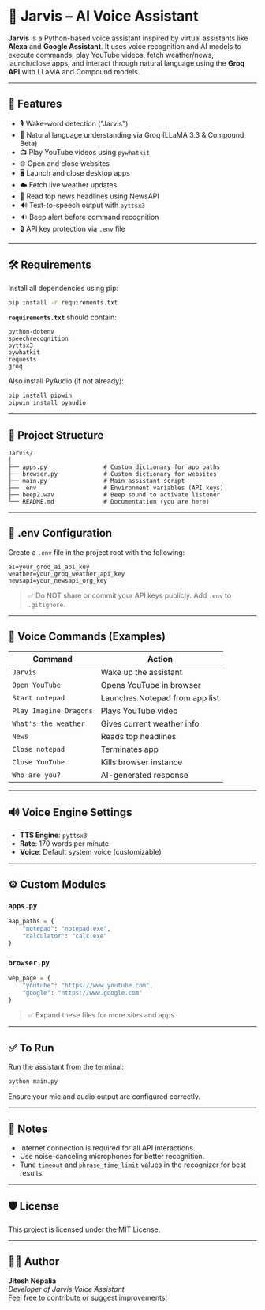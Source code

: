 
# 🧠 Jarvis – AI Voice Assistant

**Jarvis** is a Python-based voice assistant inspired by virtual assistants like **Alexa** and **Google Assistant**. It uses voice recognition and AI models to execute commands, play YouTube videos, fetch weather/news, launch/close apps, and interact through natural language using the **Groq API** with LLaMA and Compound models.

---

## 🚀 Features

- 🎙️ Wake-word detection ("Jarvis")
- 🧠 Natural language understanding via Groq (LLaMA 3.3 & Compound Beta)
- 📺 Play YouTube videos using `pywhatkit`
- 🌐 Open and close websites
- 🖥️ Launch and close desktop apps
- ☁️ Fetch live weather updates
- 📰 Read top news headlines using NewsAPI
- 🔊 Text-to-speech output with `pyttsx3`
- 🔉 Beep alert before command recognition
- 🔒 API key protection via `.env` file

---

## 🛠️ Requirements

Install all dependencies using pip:

```bash
pip install -r requirements.txt
```

**`requirements.txt`** should contain:

```text
python-dotenv
speechrecognition
pyttsx3
pywhatkit
requests
groq
```

Also install PyAudio (if not already):

```bash
pip install pipwin
pipwin install pyaudio
```

---

## 📁 Project Structure

```
Jarvis/
│
├── apps.py                # Custom dictionary for app paths
├── browser.py             # Custom dictionary for websites
├── main.py                # Main assistant script
├── .env                   # Environment variables (API keys)
├── beep2.wav              # Beep sound to activate listener
└── README.md              # Documentation (you are here)
```

---

## 🔐 .env Configuration

Create a `.env` file in the project root with the following:

```env
ai=your_groq_ai_api_key
weather=your_groq_weather_api_key
newsapi=your_newsapi_org_key
```

> ✅ Do NOT share or commit your API keys publicly. Add `.env` to `.gitignore`.

---

## 🧠 Voice Commands (Examples)

| Command                | Action                                  |
|------------------------|-----------------------------------------|
| `Jarvis`               | Wake up the assistant                   |
| `Open YouTube`         | Opens YouTube in browser                |
| `Start notepad`        | Launches Notepad from app list          |
| `Play Imagine Dragons` | Plays YouTube video                     |
| `What's the weather`   | Gives current weather info              |
| `News`                 | Reads top headlines                     |
| `Close notepad`        | Terminates app                          |
| `Close YouTube`        | Kills browser instance                  |
| `Who are you?`         | AI-generated response                   |

---

## 🔊 Voice Engine Settings

- **TTS Engine**: `pyttsx3`
- **Rate**: 170 words per minute
- **Voice**: Default system voice (customizable)

---

## ⚙️ Custom Modules

### `apps.py`
```python
aap_paths = {
    "notepad": "notepad.exe",
    "calculator": "calc.exe"
}
```

### `browser.py`
```python
wep_page = {
    "youtube": "https://www.youtube.com",
    "google": "https://www.google.com"
}
```

> ✅ Expand these files for more sites and apps.

---

## ✅ To Run

Run the assistant from the terminal:

```bash
python main.py
```

Ensure your mic and audio output are configured correctly.

---

## 📢 Notes

- Internet connection is required for all API interactions.
- Use noise-canceling microphones for better recognition.
- Tune `timeout` and `phrase_time_limit` values in the recognizer for best results.

---

## 🛡️ License

This project is licensed under the MIT License.

---

## 👨‍💻 Author

**Jitesh Nepalia**  
_Developer of Jarvis Voice Assistant_  
Feel free to contribute or suggest improvements!
